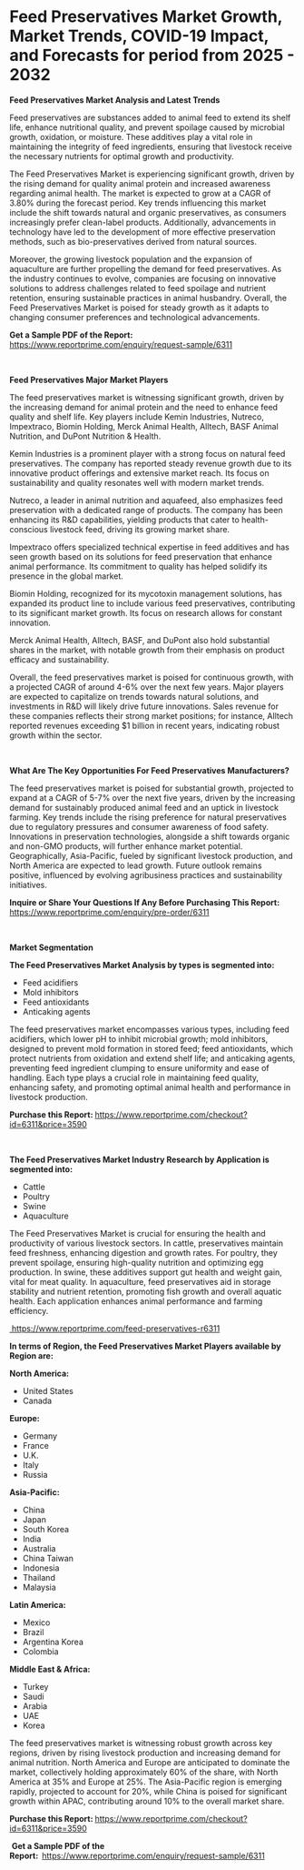 <p><h1>Feed Preservatives Market Growth, Market Trends, COVID-19 Impact, and Forecasts for period from 2025 - 2032</h1></p><p><strong>Feed Preservatives Market Analysis and Latest Trends</strong></p>
<p><p>Feed preservatives are substances added to animal feed to extend its shelf life, enhance nutritional quality, and prevent spoilage caused by microbial growth, oxidation, or moisture. These additives play a vital role in maintaining the integrity of feed ingredients, ensuring that livestock receive the necessary nutrients for optimal growth and productivity.</p><p>The Feed Preservatives Market is experiencing significant growth, driven by the rising demand for quality animal protein and increased awareness regarding animal health. The market is expected to grow at a CAGR of 3.80% during the forecast period. Key trends influencing this market include the shift towards natural and organic preservatives, as consumers increasingly prefer clean-label products. Additionally, advancements in technology have led to the development of more effective preservation methods, such as bio-preservatives derived from natural sources.</p><p>Moreover, the growing livestock population and the expansion of aquaculture are further propelling the demand for feed preservatives. As the industry continues to evolve, companies are focusing on innovative solutions to address challenges related to feed spoilage and nutrient retention, ensuring sustainable practices in animal husbandry. Overall, the Feed Preservatives Market is poised for steady growth as it adapts to changing consumer preferences and technological advancements.</p></p>
<p><strong>Get a Sample PDF of the Report:&nbsp;</strong> <a href="https://www.reportprime.com/enquiry/request-sample/6311?utm_campaign=4557&utm_medium=2&utm_source=Github&utm_content=ia&utm_term=15052025&utm_id=feed-preservatives">https://www.reportprime.com/enquiry/request-sample/6311</a></p>
<p>&nbsp;</p>
<p><strong>Feed Preservatives Major Market Players</strong></p>
<p><p>The feed preservatives market is witnessing significant growth, driven by the increasing demand for animal protein and the need to enhance feed quality and shelf life. Key players include Kemin Industries, Nutreco, Impextraco, Biomin Holding, Merck Animal Health, Alltech, BASF Animal Nutrition, and DuPont Nutrition & Health.</p><p>Kemin Industries is a prominent player with a strong focus on natural feed preservatives. The company has reported steady revenue growth due to its innovative product offerings and extensive market reach. Its focus on sustainability and quality resonates well with modern market trends.</p><p>Nutreco, a leader in animal nutrition and aquafeed, also emphasizes feed preservation with a dedicated range of products. The company has been enhancing its R&D capabilities, yielding products that cater to health-conscious livestock feed, driving its growing market share.</p><p>Impextraco offers specialized technical expertise in feed additives and has seen growth based on its solutions for feed preservation that enhance animal performance. Its commitment to quality has helped solidify its presence in the global market.</p><p>Biomin Holding, recognized for its mycotoxin management solutions, has expanded its product line to include various feed preservatives, contributing to its significant market growth. Its focus on research allows for constant innovation.</p><p>Merck Animal Health, Alltech, BASF, and DuPont also hold substantial shares in the market, with notable growth from their emphasis on product efficacy and sustainability.</p><p>Overall, the feed preservatives market is poised for continuous growth, with a projected CAGR of around 4-6% over the next few years. Major players are expected to capitalize on trends towards natural solutions, and investments in R&D will likely drive future innovations. Sales revenue for these companies reflects their strong market positions; for instance, Alltech reported revenues exceeding $1 billion in recent years, indicating robust growth within the sector.</p></p>
<p>&nbsp;</p>
<p><strong>What Are The Key Opportunities For Feed Preservatives Manufacturers?</strong></p>
<p><p>The feed preservatives market is poised for substantial growth, projected to expand at a CAGR of 5-7% over the next five years, driven by the increasing demand for sustainably produced animal feed and an uptick in livestock farming. Key trends include the rising preference for natural preservatives due to regulatory pressures and consumer awareness of food safety. Innovations in preservation technologies, alongside a shift towards organic and non-GMO products, will further enhance market potential. Geographically, Asia-Pacific, fueled by significant livestock production, and North America are expected to lead growth. Future outlook remains positive, influenced by evolving agribusiness practices and sustainability initiatives.</p></p>
<p><strong>Inquire or Share Your Questions If Any Before Purchasing This Report:</strong> <a href="https://www.reportprime.com/enquiry/pre-order/6311?utm_campaign=4557&utm_medium=2&utm_source=Github&utm_content=ia&utm_term=15052025&utm_id=feed-preservatives">https://www.reportprime.com/enquiry/pre-order/6311</a></p>
<p>&nbsp;</p>
<p><strong>Market Segmentation</strong></p>
<p><strong>The Feed Preservatives Market Analysis by types is segmented into:</strong></p>
<p><ul><li>Feed acidifiers</li><li>Mold inhibitors</li><li>Feed antioxidants</li><li>Anticaking agents</li></ul></p>
<p><p>The feed preservatives market encompasses various types, including feed acidifiers, which lower pH to inhibit microbial growth; mold inhibitors, designed to prevent mold formation in stored feed; feed antioxidants, which protect nutrients from oxidation and extend shelf life; and anticaking agents, preventing feed ingredient clumping to ensure uniformity and ease of handling. Each type plays a crucial role in maintaining feed quality, enhancing safety, and promoting optimal animal health and performance in livestock production.</p></p>
<p><strong>Purchase this Report:&nbsp;</strong><a href="https://www.reportprime.com/checkout?id=6311&price=3590&utm_campaign=4557&utm_medium=2&utm_source=Github&utm_content=ia&utm_term=15052025&utm_id=feed-preservatives">https://www.reportprime.com/checkout?id=6311&price=3590</a></p>
<p>&nbsp;</p>
<p><strong>The Feed Preservatives Market Industry Research by Application is segmented into:</strong></p>
<p><ul><li>Cattle</li><li>Poultry</li><li>Swine</li><li>Aquaculture</li></ul></p>
<p><p>The Feed Preservatives Market is crucial for ensuring the health and productivity of various livestock sectors. In cattle, preservatives maintain feed freshness, enhancing digestion and growth rates. For poultry, they prevent spoilage, ensuring high-quality nutrition and optimizing egg production. In swine, these additives support gut health and weight gain, vital for meat quality. In aquaculture, feed preservatives aid in storage stability and nutrient retention, promoting fish growth and overall aquatic health. Each application enhances animal performance and farming efficiency.</p></p>
<p><a href="https://www.reportprime.com/feed-preservatives-r6311?utm_campaign=4557&utm_medium=2&utm_source=Github&utm_content=ia&utm_term=15052025&utm_id=feed-preservatives">&nbsp;https://www.reportprime.com/feed-preservatives-r6311</a></p>
<p><strong>In terms of Region, the Feed Preservatives Market Players available by Region are:</strong></p>
<p>
    <p> <strong> North America: </strong>
        <ul>
            <li>United States</li>
            <li>Canada</li>
        </ul>
        </p> 
    <p> <strong> Europe: </strong>
        <ul>
            <li>Germany</li>
            <li>France</li>
            <li>U.K.</li>
            <li>Italy</li>
            <li>Russia</li>
        </ul>
        </p> 
    <p> <strong> Asia-Pacific: </strong>
        <ul>
            <li>China</li>
            <li>Japan</li>
            <li>South Korea</li>
            <li>India</li>
            <li>Australia</li>
            <li>China Taiwan</li>
            <li>Indonesia</li>
            <li>Thailand</li>
            <li>Malaysia</li>
        </ul>
        </p> 
    <p> <strong> Latin America: </strong>
        <ul>
            <li>Mexico</li>
            <li>Brazil</li>
            <li>Argentina Korea</li>
            <li>Colombia</li>
        </ul>
        </p> 
    <p> <strong> Middle East & Africa: </strong>
        <ul>
            <li>Turkey</li>
            <li>Saudi</li>
            <li>Arabia</li>
            <li>UAE</li>
            <li>Korea</li>
        </ul>
    </p>
    </p>
<p><p>The feed preservatives market is witnessing robust growth across key regions, driven by rising livestock production and increasing demand for animal nutrition. North America and Europe are anticipated to dominate the market, collectively holding approximately 60% of the share, with North America at 35% and Europe at 25%. The Asia-Pacific region is emerging rapidly, projected to account for 20%, while China is poised for significant growth within APAC, contributing around 10% to the overall market share.</p></p>
<p><strong>Purchase this Report: </strong><a href="https://www.reportprime.com/checkout?id=6311&price=3590&utm_campaign=4557&utm_medium=2&utm_source=Github&utm_content=ia&utm_term=15052025&utm_id=feed-preservatives">https://www.reportprime.com/checkout?id=6311&price=3590</a></p>
<p>&nbsp;<strong>Get a Sample PDF of the Report:&nbsp;&nbsp;</strong><a href="https://www.reportprime.com/enquiry/request-sample/6311?utm_campaign=4557&utm_medium=2&utm_source=Github&utm_content=ia&utm_term=15052025&utm_id=feed-preservatives">https://www.reportprime.com/enquiry/request-sample/6311</a></p>
<p><strong></strong></p>
<p><p></p><p></p><p></p></p>